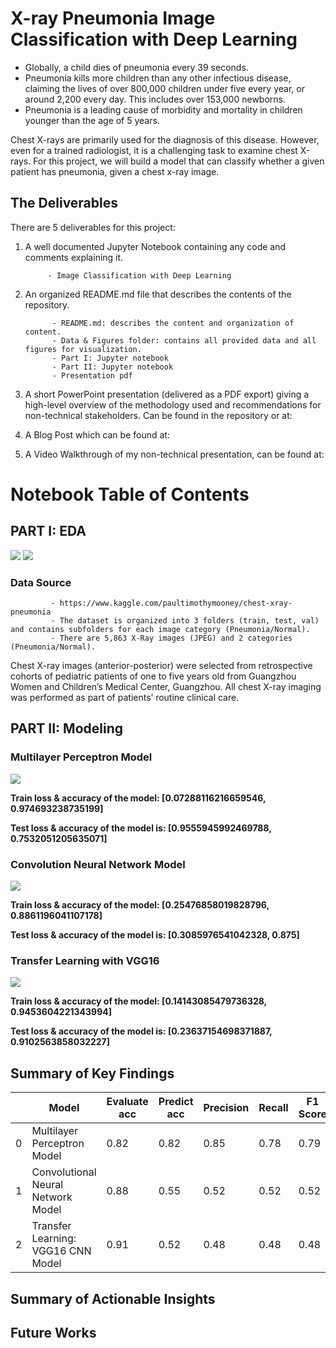 # X-ray Pneumonia Image Classification with Deep Learning 

* Globally, a child dies of pneumonia every 39 seconds.
* Pneumonia kills more children than any other infectious disease, claiming the lives of over 800,000 children under five every year, or around 2,200 every day. This includes over 153,000 newborns.
* Pneumonia is a leading cause of morbidity and mortality in children younger than the age of 5 years.

Chest X-rays are primarily used for the diagnosis of this disease. However, even for a trained radiologist, it is a challenging task to examine chest X-rays. For this project, we will build a model that can classify whether a given patient has pneumonia, given a chest x-ray image.

## The Deliverables

There are 5 deliverables for this project:

1. A well documented Jupyter Notebook containing any code and comments explaining it.

            - Image Classification with Deep Learning
           
2. An organized README.md file that describes the contents of the repository.

             - README.md: describes the content and organization of content.
             - Data & Figures folder: contains all provided data and all figures for visualization.
             - Part I: Jupyter notebook
             - Part II: Jupyter notebook
             - Presentation pdf

3. A short PowerPoint presentation (delivered as a PDF export) giving a high-level overview of the methodology used and recommendations for non-technical stakeholders. Can be found in the repository or at: 

4. A Blog Post which can be found at: 

5. A Video Walkthrough of my non-technical presentation, can be found at:

# **Notebook Table of Contents**

## PART I: EDA

<img src = '../main/Data & Figures/X-ray.png' />

<img src = '../main/Data & Figures/X-ray Condition.png' />

### Data Source

             - https://www.kaggle.com/paultimothymooney/chest-xray-pneumonia
             - The dataset is organized into 3 folders (train, test, val) and contains subfolders for each image category (Pneumonia/Normal). 
             - There are 5,863 X-Ray images (JPEG) and 2 categories (Pneumonia/Normal).

Chest X-ray images (anterior-posterior) were selected from retrospective cohorts of pediatric patients of one to five years old from Guangzhou Women and Children’s Medical Center, Guangzhou. All chest X-ray imaging was performed as part of patients’ routine clinical care.

## PART II: Modeling

### Multilayer Perceptron Model
<img src = '../main/Data & Figures/mlp_model_acc_loss.png' />

**Train loss & accuracy of the model: [0.07288116216659546, 0.974693238735199]**

**Test loss & accuracy of the model is: [0.9555945992469788, 0.7532051205635071]**

### Convolution Neural Network Model

<img src = '../main/Data & Figures/cnn_model_acc_loss.png' />

**Train loss & accuracy of the model: [0.25476858019828796, 0.8861196041107178]**

**Test loss & accuracy of the model is: [0.3085976541042328, 0.875]**

### Transfer Learning with VGG16

<img src = '../main/Data & Figures/VGG16_cnn_model_acc_loss.png' />

**Train loss & accuracy of the model: [0.14143085479736328, 0.9453604221343994]**

**Test loss & accuracy of the model is: [0.23637154698371887, 0.9102563858032227]**

##  Summary of Key Findings

|      |Model                             |Evaluate acc|Predict acc|Precision|Recall|F1 Score|AUC |
|------|----------------------------------|------------|-----------|---------|------|--------|----|
|0     |Multilayer Perceptron Model       |0.82        |0.82       |0.85     |0.78  |0.79    |0.77|
|1     |Convolutional Neural Network Model|0.88        |0.55       |0.52     |0.52  |0.52    |0.52|
|2     |Transfer Learning: VGG16 CNN Model|0.91        |0.52       |0.48     |0.48  |0.48    |0.48|


##  Summary of Actionable Insights

##  Future Works
